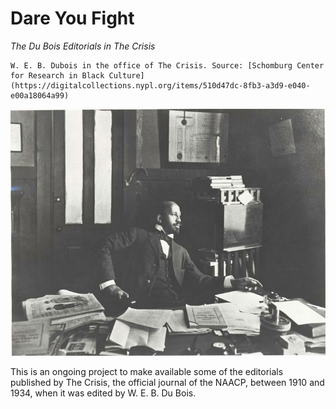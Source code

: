 # Dare You Fight
*The Du Bois Editorials in The Crisis*



```{margin}
W. E. B. Dubois in the office of The Crisis. Source: [Schomburg Center for Research in Black Culture](https://digitalcollections.nypl.org/items/510d47dc-8fb3-a3d9-e040-e00a18064a99)
```
![](Images/nypl.digitalcollections.510d47dc-8fb3-a3d9-e040-e00a18064a99.001.w.jpg)





This is an ongoing project to make available some of the editorials published by The Crisis, the official journal of the NAACP, between 1910 and 1934, when it was edited by W. E. B. Du Bois.
